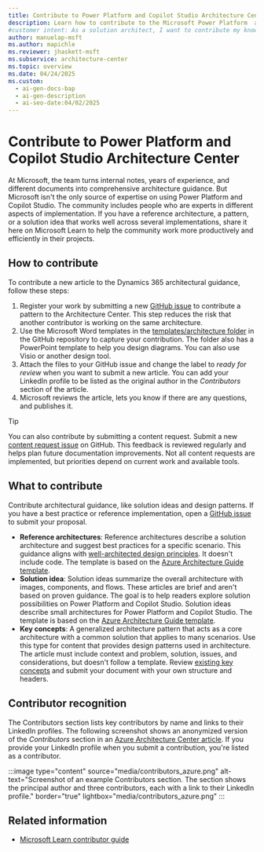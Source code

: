 ```yaml
---
title: Contribute to Power Platform and Copilot Studio Architecture Center
description: Learn how to contribute to the Microsoft Power Platform  and Copilot Studio Architecture Center.
#customer intent: As a solution architect, I want to contribute my knowledge to the reference architectures and solution ideas in the architecture center so that others can learn from my experience.  
author: manuelap-msft
ms.author: mapichle
ms.reviewer: jhaskett-msft
ms.subservice: architecture-center
ms.topic: overview
ms.date: 04/24/2025
ms.custom:
  - ai-gen-docs-bap
  - ai-gen-description
  - ai-seo-date:04/02/2025
---
```


# Contribute to Power Platform and Copilot Studio Architecture Center

At Microsoft, the team turns internal notes, years of experience, and different documents into comprehensive architecture guidance. But Microsoft isn't the only source of expertise on using Power Platform and Copilot Studio. The community includes people who are experts in different aspects of implementation. If you have a reference architecture, a pattern, or a solution idea that works well across several implementations, share it here on Microsoft Learn to help the community work more productively and efficiently in their projects.

## How to contribute

To contribute a new article to the Dynamics 365 architectural guidance, follow these steps:

1. Register your work by submitting a new [GitHub issue](https://github.com/microsoft/PowerPnPGuidanceHub/issues/new?template=new_architecture_submission.yml) to contribute a pattern to the Architecture Center. This step reduces the risk that another contributor is working on the same architecture.
1. Use the Microsoft Word templates in the [templates/architecture folder](https://github.com/microsoft/PowerPnPGuidanceHub/tree/main/templates/architecture) in the GitHub repository to capture your contribution. The folder also has a PowerPoint template to help you design diagrams. You can also use Visio or another design tool.
1. Attach the files to your GitHub issue and change the label to *ready for review* when you want to submit a new article. You can add your LinkedIn profile to be listed as the original author in the *Contributors* section of the article.
1. Microsoft reviews the article, lets you know if there are any questions, and publishes it.

> [!TIP]
> You can also contribute by submitting a content request. Submit a new [content request issue](https://github.com/microsoft/PowerPnPGuidanceHub/issues/new?template=contentrequest.yml) on GitHub. This feedback is reviewed regularly and helps plan future documentation improvements. Not all content requests are implemented, but priorities depend on current work and available tools.

## What to contribute

Contribute architectural guidance, like solution ideas and design patterns. If you have a best practice or reference implementation, open a [GitHub issue](https://github.com/microsoft/PowerPnPGuidanceHub/issues/new?template=new_architecture_submission.yml) to submit your proposal.

- **Reference architectures**: Reference architectures describe a solution architecture and suggest best practices for a specific scenario. This guidance aligns with [well-architected design principles](/power-platform/well-architected/). It doesn't include code. The template is based on the [Azure Architecture Guide template](/contribute/content/architecture-center/aac-contribute).
- **Solution idea**: Solution ideas summarize the overall architecture with images, components, and flows. These articles are brief and aren't based on proven guidance. The goal is to help readers explore solution possibilities on Power Platform and Copilot Studio. Solution ideas describe small architectures for Power Platform and Copilot Studio. The template is based on the [Azure Architecture Guide template](/contribute/content/architecture-center/aac-contribute).
- **Key concepts**: A generalized architecture pattern that acts as a core architecture with a common solution that applies to many scenarios. Use this type for content that provides design patterns used in architecture. The article must include context and problem, solution, issues, and considerations, but doesn't follow a template. Review [existing key concepts](key-concepts/index.md) and submit your document with your own structure and headers.

## Contributor recognition

The Contributors section lists key contributors by name and links to their LinkedIn profiles. The following screenshot shows an anonymized version of the *Contributors* section in an [Azure Architecture Center article](/azure/architecture/guide/multitenant/approaches/governance-compliance#contributors). If you provide your LinkedIn profile when you submit a contribution, you're listed as a contributor.

:::image type="content" source="media/contributors_azure.png" alt-text="Screenshot of an example Contributors section. The section shows the principal author and three contributors, each with a link to their LinkedIn profile." border="true" lightbox="media/contributors_azure.png" :::

## Related information

- [Microsoft Learn contributor guide](/contribute/)
